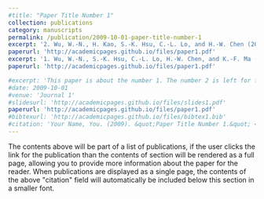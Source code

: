 ```yaml
---
#title: "Paper Title Number 1"
collection: publications
category: manuscripts
permalink: /publication/2009-10-01-paper-title-number-1
excerpt: '2. Wu, W.-N., H. Kao, S.-K. Hsu, C.-L. Lo, and H.-W. Chen (2010), Spatial variation of the crustal stress field along the Ryukyu-Taiwan-Luzon convergent boundary, Journal of Geophysical Research: Solid Earth, 115, B11401, doi:10.1029/2009JB007080.'
paperurl: 'http://academicpages.github.io/files/paper1.pdf'
excerpt: '1. Wu, W.-N., S.-K. Hsu, C.-L. Lo, H.-W. Chen, and K.-F. Ma (2009), Plate convergence at the westernmost Philippine Sea Plate, Tectonophysics, 466, 162-169, doi:10.1016/j.tecto.2007.11.011.'
paperurl: 'http://academicpages.github.io/files/paper1.pdf'

#excerpt: 'This paper is about the number 1. The number 2 is left for future work.'
#date: 2009-10-01
#venue: 'Journal 1'
#slidesurl: 'http://academicpages.github.io/files/slides1.pdf'
paperurl: 'http://academicpages.github.io/files/paper1.pdf'
#bibtexurl: 'http://academicpages.github.io/files/bibtex1.bib'
#citation: 'Your Name, You. (2009). &quot;Paper Title Number 1.&quot; <i>Journal 1</i>. 1(1).'
---
```

The contents above will be part of a list of publications, if the user clicks the link for the publication than the contents of section will be rendered as a full page, allowing you to provide more information about the paper for the reader. When publications are displayed as a single page, the contents of the above "citation" field will automatically be included below this section in a smaller font.
